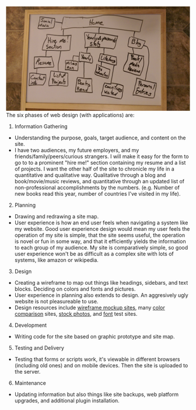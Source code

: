 ![Image of my site's map](imgs/site_sketch.jpg)
The six phases of web design (with applications) are:
1. Information Gathering
* Understanding the purpose, goals, target audience, and content on the site.
* I have two audiences, my future employers, and my friends/family/peers/curious strangers. I will make it easy for the form to go to to a prominent "hire me!" section containing my resume and a list of projects. I want the other half of the site to chronicle my life in a quantitative and qualitative way. Qualitative through a blog and book/movie/music reviews, and quantitative through an updated list of non-professional accomplishments by the numbers. (e.g. Number of new books read this year, number of countries I've visited in my life).
2. Planning
* Drawing and redrawing a site map.
* User experience is how an end user feels when navigating a system like my website. Good user experience design would mean my user feels the operation of my site is simple, that the site seems useful, the operation is novel or fun in some way, and that it efficiently yields the information to each group of my audience. My site is comparatively simple, so good user experience won't be as difficult as a complex site with lots of systems, like amazon or wikipedia.
3. Design
* Creating a wireframe to map out things like headings, sidebars, and text blocks. Deciding on colors and fonts and pictures.
* User experience in planning also extends to design. An aggresively ugly website is not pleasureable to use.
* Design resources include [wireframe mockup sites](https://balsamiq.com/), many [color](https://color.adobe.com/create/color-wheel/) [comparison](http://paletton.com/#uid=32Z0+0kKYKYn1LUtBL7LesuMhm6) sites, [stock photos](http://bootstrapbay.com/blog/free-stock-photos/), and [font](https://www.google.com/fonts/) test sites.
4. Development
* Writing code for the site based on graphic prototype and site map.
5. Testing and Delivery
* Testing that forms or scripts work, it's viewable in different browsers (including old ones) and on mobile devices. Then the site is uploaded to the server.
6. Maintenance
* Updating information but also things like site backups, web platform upgrades, and additional plugin installation.